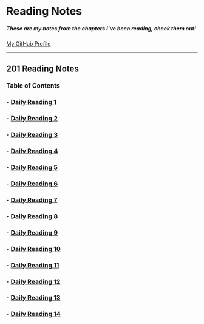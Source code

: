 # **Reading Notes**
##### These are my notes from the chapters I've been reading, check them out!
[My GitHub Profile](https://github.com/AtkinsonKyle)
<hr>

## 201 Reading Notes

### Table of Contents
### - [Daily Reading 1](https://github.com/AtkinsonKyle/reading-notes/blob/master/class-01.md)
### - [Daily Reading 2](https://github.com/AtkinsonKyle/reading-notes/blob/master/class-02.md)
### - [Daily Reading 3](https://github.com/AtkinsonKyle/reading-notes/blob/master/class-03.md)
### - [Daily Reading 4](https://github.com/AtkinsonKyle/reading-notes/blob/master/class-04.md)
### - [Daily Reading 5](https://github.com/AtkinsonKyle/reading-notes/blob/master/class-05.md)
### - [Daily Reading 6](https://github.com/AtkinsonKyle/reading-notes/blob/master/class-06.md)
### - [Daily Reading 7](https://github.com/AtkinsonKyle/reading-notes/blob/master/class-07.md)
### - [Daily Reading 8](https://github.com/AtkinsonKyle/reading-notes/blob/master/class-08.md)
### - [Daily Reading 9](https://github.com/AtkinsonKyle/reading-notes/blob/master/class-09.md)
### - [Daily Reading 10](https://github.com/AtkinsonKyle/reading-notes/blob/master/class-10.md)
### - [Daily Reading 11](https://github.com/AtkinsonKyle/reading-notes/blob/master/class-11.md)
### - [Daily Reading 12](https://github.com/AtkinsonKyle/reading-notes/blob/master/class-12.md)
### - [Daily Reading 13](https://github.com/AtkinsonKyle/reading-notes/blob/master/class-13.md)
### - [Daily Reading 14](https://github.com/AtkinsonKyle/reading-notes/blob/master/class-14.md)
